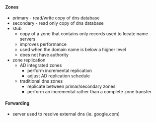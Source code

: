 #### Zones
- primary - read/write copy of dns database
- secondary - read only copy of dns database
- stub
	- copy of a zone that contains only records used to locate name servers
	- improves performance
	- used when the domain name is below a higher level
	- does not have authority
- zone replication
	- AD integrated zones
		- perform incremental replication
		- adjust AD replication schedule
	- traditional dns zones
		- replicate between primar/secondary zones
		- perform an incremental rather than a complete zone transfer
#### Forwarding
- server used to resolve external dns (ie. google.com)

